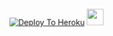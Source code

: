 [![Deploy To Heroku](https://www.herokucdn.com/deploy/button.svg)](https://heroku.com/deploy?template=https://github.com/Tridevtg/1)
<a href="https://dashboard.heroku.com/new?template=https://github.com/Tridevtg/1/)">
     <img height="30px" src="https://img.shields.io/badge/Deploy%20To%20Heroku-blueviolet?style=for-the-badge&logo=heroku">
  </a>
